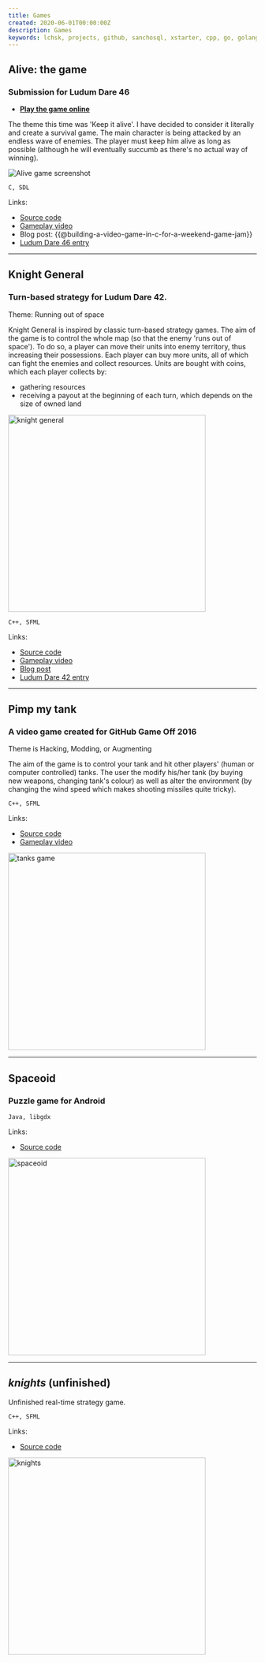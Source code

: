 ```yaml
---
title: Games
created: 2020-06-01T00:00:00Z
description: Games
keywords: lchsk, projects, github, sanchosql, xstarter, cpp, go, golang, c, gamedev
---
```


## Alive: the game

### Submission for Ludum Dare 46

- [**Play the game online**](alive_game)

The theme this time was 'Keep it alive'. I have decided to consider it literally and create a survival game. The main character is being attacked by an endless wave of enemies. The player must keep him alive as long as possible (although he will eventually succumb as there's no actual way of winning).


![Alive game screenshot](./data/projects/alive_game_1.png)

<code>C, SDL</code>

Links:

- [Source code](https://github.com/lchsk/alive_game "")
- [Gameplay video](https://www.youtube.com/watch?v=RhdIpSkOQgM "")
- Blog post: {{@building-a-video-game-in-c-for-a-weekend-game-jam}}
- [Ludum Dare 46 entry](https://ldjam.com/events/ludum-dare/46/alive-the-game "")

<hr>

## Knight General

### Turn-based strategy for Ludum Dare 42. 
Theme: Running out of space

Knight General is inspired by classic turn-based strategy games. The aim of the game is to control the whole map (so that the enemy 'runs out of space'). To do so, a player can move their units into enemy territory, thus increasing their possessions. Each player can buy more units, all of which can fight the enemies and collect resources. Units are bought with coins, which each player collects by:

- gathering resources
- receiving a payout at the beginning of each turn, which depends on the size of owned land

<a title="knight general turn based game" href="./data/projects/knight_general.png"><img height="400" src="./data/projects/knight_general.png" title="knight general turn based game" alt="knight general"/></a>

<code>C++, SFML</code>

Links:

- [Source code](https://github.com/lchsk/knight-general "Turn-based strategy for Ludum Dare 42. Theme: Running out of space")
- [Gameplay video](https://www.youtube.com/watch?v=wPX_rOMkLKs "Turn-based strategy for Ludum Dare 42. Theme: Running out of space")
- [Blog post](https://lchsk.com/making-a-turn-based-strategy-game-in-cpp-in-72-hours.html "Turn-based strategy for Ludum Dare 42. Theme: Running out of space")
- [Ludum Dare 42 entry](https://ldjam.com/events/ludum-dare/42/knight-general "Turn-based strategy for Ludum Dare 42. Theme: Running out of space")

<hr/>

## Pimp my tank

### A video game created for GitHub Game Off 2016
Theme is Hacking, Modding, or Augmenting

The aim of the game is to control your tank and hit other players' (human or computer controlled) tanks. The user the modify his/her tank (by buying new weapons, changing tank's colour) as well as alter the environment (by changing the wind speed which makes shooting missiles quite tricky).

<code>C++, SFML</code>

Links:

- [Source code](https://github.com/lchsk/pimp-my-tank "tanks game")
- [Gameplay video](https://www.youtube.com/watch?v=-8dq__x5j-Q "tanks gameplay video")

<a title="pimy my tank game" href="./data/projects/pimp_my_tank.png"><img height="400" src="./data/projects/pimp_my_tank.png" title="tanks" alt="tanks game"/></a>

<hr/>

## Spaceoid

### Puzzle game for Android

<code>Java, libgdx</code>

Links: 

- <a href="https://github.com/lchsk/spaceoid" title="Spaceoid puzzle game for Android">Source code</a>

<a title="spaceoid" href="./data/projects/spaceoid.png"><img height="400" src="./data/projects/spaceoid.png" title="spaceoid" alt="spaceoid"/></a>

<hr/>

## *knights* (unfinished)

Unfinished real-time strategy game.

<code>C++, SFML</code>

Links: 

- <a href="https://github.com/lchsk/knights" title="knights">Source code</a>

<a title="knight" href="./data/projects/knights_in_progress.png"><img height="400" src="./data/projects/knights_in_progress.png" title="knights" alt="knights"/></a>



